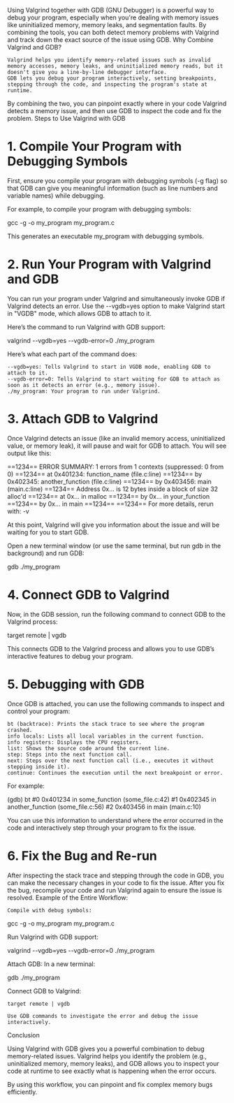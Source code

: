 Using Valgrind together with GDB (GNU Debugger) is a powerful way to debug your program, especially when you're dealing with memory issues like uninitialized memory, memory leaks, and segmentation faults. By combining the tools, you can both detect memory problems with Valgrind and track down the exact source of the issue using GDB.
Why Combine Valgrind and GDB?

    Valgrind helps you identify memory-related issues such as invalid memory accesses, memory leaks, and uninitialized memory reads, but it doesn't give you a line-by-line debugger interface.
    GDB lets you debug your program interactively, setting breakpoints, stepping through the code, and inspecting the program's state at runtime.

By combining the two, you can pinpoint exactly where in your code Valgrind detects a memory issue, and then use GDB to inspect the code and fix the problem.
Steps to Use Valgrind with GDB
# 1. Compile Your Program with Debugging Symbols

First, ensure you compile your program with debugging symbols (-g flag) so that GDB can give you meaningful information (such as line numbers and variable names) while debugging.

For example, to compile your program with debugging symbols:

gcc -g -o my_program my_program.c

This generates an executable my_program with debugging symbols.
# 2. Run Your Program with Valgrind and GDB

You can run your program under Valgrind and simultaneously invoke GDB if Valgrind detects an error. Use the --vgdb=yes option to make Valgrind start in "VGDB" mode, which allows GDB to attach to it.

Here’s the command to run Valgrind with GDB support:

valgrind --vgdb=yes --vgdb-error=0 ./my_program

Here’s what each part of the command does:

    --vgdb=yes: Tells Valgrind to start in VGDB mode, enabling GDB to attach to it.
    --vgdb-error=0: Tells Valgrind to start waiting for GDB to attach as soon as it detects an error (e.g., memory issue).
    ./my_program: Your program to run under Valgrind.

# 3. Attach GDB to Valgrind

Once Valgrind detects an issue (like an invalid memory access, uninitialized value, or memory leak), it will pause and wait for GDB to attach. You will see output like this:

==1234== ERROR SUMMARY: 1 errors from 1 contexts (suppressed: 0 from 0)
==1234==    at 0x401234: function_name (file.c:line)
==1234==    by 0x402345: another_function (file.c:line)
==1234==    by 0x403456: main (main.c:line)
==1234==    Address 0x... is 12 bytes inside a block of size 32 alloc'd
==1234==    at 0x... in malloc
==1234==    by 0x... in your_function
==1234==    by 0x... in main
==1234==
==1234== For more details, rerun with: -v

At this point, Valgrind will give you information about the issue and will be waiting for you to start GDB.

Open a new terminal window (or use the same terminal, but run gdb in the background) and run GDB:

gdb ./my_program

# 4. Connect GDB to Valgrind

Now, in the GDB session, run the following command to connect GDB to the Valgrind process:

target remote | vgdb

This connects GDB to the Valgrind process and allows you to use GDB’s interactive features to debug your program.
# 5. Debugging with GDB

Once GDB is attached, you can use the following commands to inspect and control your program:

    bt (backtrace): Prints the stack trace to see where the program crashed.
    info locals: Lists all local variables in the current function.
    info registers: Displays the CPU registers.
    list: Shows the source code around the current line.
    step: Steps into the next function call.
    next: Steps over the next function call (i.e., executes it without stepping inside it).
    continue: Continues the execution until the next breakpoint or error.

For example:

(gdb) bt
#0  0x401234 in some_function (some_file.c:42)
#1  0x402345 in another_function (some_file.c:56)
#2  0x403456 in main (main.c:10)

You can use this information to understand where the error occurred in the code and interactively step through your program to fix the issue.
# 6. Fix the Bug and Re-run

After inspecting the stack trace and stepping through the code in GDB, you can make the necessary changes in your code to fix the issue. After you fix the bug, recompile your code and run Valgrind again to ensure the issue is resolved.
Example of the Entire Workflow:

    Compile with debug symbols:

gcc -g -o my_program my_program.c

Run Valgrind with GDB support:

valgrind --vgdb=yes --vgdb-error=0 ./my_program

Attach GDB: In a new terminal:

gdb ./my_program

Connect GDB to Valgrind:

    target remote | vgdb

    Use GDB commands to investigate the error and debug the issue interactively.

Conclusion

Using Valgrind with GDB gives you a powerful combination to debug memory-related issues. Valgrind helps you identify the problem (e.g., uninitialized memory, memory leaks), and GDB allows you to inspect your code at runtime to see exactly what is happening when the error occurs.

By using this workflow, you can pinpoint and fix complex memory bugs efficiently.
